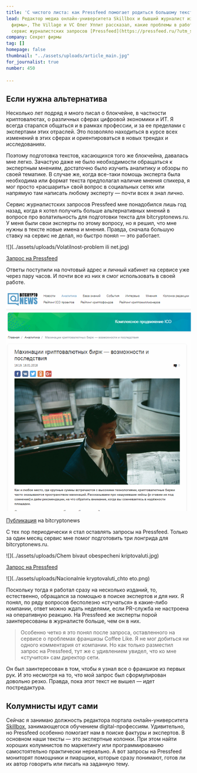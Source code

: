 ```yaml
---
title: 'С чистого листа: как Pressfeed помогает родиться большому тексту'
lead: Редактор медиа онлайн-университета Skillbox и бывший журналист изданий «Секрет
  фирмы», The Village и VC Олег Уппит рассказал, какие проблемы в работе автора решает
  сервис журналистских запросов [Pressfeed](https://pressfeed.ru/?utm_source=news&utm_medium=intro&utm_campaign=lead&utm_content=kak-pressfeed-pomogaet-roditsya-bolshomu-tekstu).
company: Секрет фирмы
tag: []
homepage: false
thumbnail: "../assets/uploads/article_main.jpg"
for_journalist: true
number: 450

---
```

## Если нужна альтернатива

Несколько лет подряд я много писал о блокчейне, в частности криптовалютах, о различных сферах цифровой экономики и ИТ. Я всегда старался общаться и в рамках профессии, и за ее пределами с экспертами этих отраслей. Это позволяло находиться в курсе всех изменений в этих сферах и ориентироваться в новых трендах и исследованиях.

Поэтому подготовка текстов, касающихся того же блокчейна, давалась мне легко. Зачастую даже не было необходимости обращаться к экспертным мнениям, достаточно было изучить аналитику и обзоры по своей тематике. В случае же, когда все-таки помощь эксперта была необходима или формат текста предполагал наличие мнения спикера, я мог просто «расшарить» свой вопрос в социальных сетях или напрямую там написать любому эксперту — почти всех я знал лично.

Сервис журналистских запросов Pressfeed мне понадобился лишь год назад, когда я хотел получить больше альтернативных мнений в вопросе про волатильность для подготовки текста для bitcryptonews.ru. У меня были свои эксперты по этому вопросу, но я решил, что мне нужны в тексте новые имена и мнения. Правда, сначала большую ставку на сервис не делал, но быстро понял — это работает.

![](../assets/uploads/Volatilnost-problem ili net.jpg)

[Запрос на Pressfeed](https://pressfeed.ru/query/39090)

Ответы поступили на почтовый адрес и личный кабинет на сервисе уже через пару часов. И почти все из них я смог использовать в своей работе.

![](../assets/uploads/Mahinacii_kryptovalutnih_birzh.png)

[Публикация](https://bitcryptonews.ru/analytics/kriptovalyutnyij-puzyir) на bitcryptonews

С тех пор периодически я стал оставлять запросы на Pressfeed. Только за один месяц сервис мне помог подготовить три лонгрида для bitcryptonews.ru.

![](../assets/uploads/Chem bivaut obespecheni kriptovaluti.jpg)

[Запрос на Pressfeed](https://pressfeed.ru/query/39613)

![](../assets/uploads/Nacionalnie kryptovaluti_chto eto.png)

Поскольку тогда я работал сразу на несколько изданий, то, естественно, обращался за помощью в поиске экспертов и для них. Я понял, по ряду вопросов бесполезно «стучаться» в какие-либо компании, ответ можно ждать неделями, если PR-служба не настроена на оперативную реакцию. На Pressfeed же эксперты порой заинтересованы в журналисте больше, чем он в них.

> Особенно четко я это понял после запроса, оставленного на сервисе о проблемах франшизы Coffee Like. Я не мог добиться ни одного комментария от компании. Но как только разместил запрос на Pressfeed, тут же с удивлением увидел, что ко мне «стучится» сам директор сети.

Он был заинтересован в том, чтобы я узнал все о франшизе из первых рук. И это несмотря на то, что мой запрос был сформулирован довольно резко. Правда, пока этот текст не вышел — идет постредактура.

## Колумнисты идут сами

Сейчас я занимаю должность редактора портала онлайн-университета [Skillbox](https://skillbox.ru/), занимающегося обучением digital-профессиям. Удивительно, но Pressfeed особенно помогает нам в поиске фактуры и экспертов. В основном наши тексты — это экспертные колонки. При этом найти хороших колумнистов по маркетингу или программированию самостоятельно практически нереально. А вот запросы на Pressfeed мониторят помощники и пиарщики, которые сразу понимают, готов ли их автор говорить или писать на заданную тему.